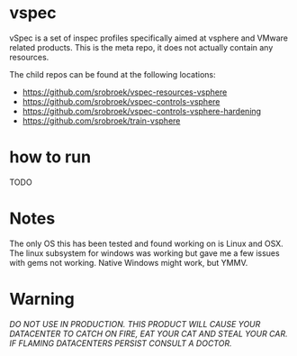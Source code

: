 # vspec
vSpec is a set of inspec profiles specifically aimed at vsphere and VMware related products. This is the meta repo, it does not actually contain any resources. 

The child repos can be found at the following locations:
- https://github.com/srobroek/vspec-resources-vsphere
- https://github.com/srobroek/vspec-controls-vsphere
- https://github.com/srobroek/vspec-controls-vsphere-hardening
- https://github.com/srobroek/train-vsphere


# how to run
TODO 

# Notes

The only OS this has been tested and found working on is Linux and OSX. The linux subsystem for windows was working but gave me a few issues with gems not working. Native Windows might work, but YMMV. 

# Warning

*DO NOT USE IN PRODUCTION. THIS PRODUCT WILL CAUSE YOUR DATACENTER TO CATCH ON FIRE, EAT YOUR CAT AND STEAL YOUR CAR. IF FLAMING DATACENTERS PERSIST CONSULT A DOCTOR.*
